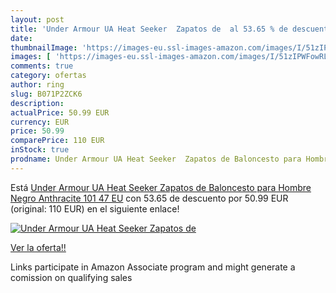 ```yaml
---
layout: post
title: 'Under Armour UA Heat Seeker  Zapatos de  al 53.65 % de descuento'
date: 
thumbnailImage: 'https://images-eu.ssl-images-amazon.com/images/I/51zIPWFowRL._SL200_.jpg'
images: [ 'https://images-eu.ssl-images-amazon.com/images/I/51zIPWFowRL._SL200_.jpg' ]
comments: true
category: ofertas
author: ring
slug: B071P2ZCK6
description:
actualPrice: 50.99 EUR
currency: EUR
price: 50.99
comparePrice: 110 EUR
inStock: true
prodname: Under Armour UA Heat Seeker  Zapatos de Baloncesto para Hombre  Negro  Anthracite 101   47 EU
---
```


Está [Under Armour UA Heat Seeker  Zapatos de Baloncesto para Hombre  Negro  Anthracite 101   47 EU](https://www.amazon.es/dp/B071P2ZCK6/?tag=tolees-21) con 53.65 de descuento por 50.99 EUR (original: 110 EUR) en el siguiente enlace!

[![Under Armour UA Heat Seeker  Zapatos de ](https://images-eu.ssl-images-amazon.com/images/I/51zIPWFowRL._SL200_.jpg)](https://www.amazon.es/dp/B071P2ZCK6/?tag=tolees-21)

[Ver la oferta!!](https://www.amazon.es/dp/B071P2ZCK6/?tag=tolees-21)

Links participate in Amazon Associate program and might generate a comission on qualifying sales


